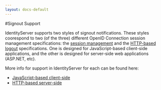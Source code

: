 ```yaml
---
layout: docs-default
---
```


#Signout Support

IdentityServer supports two styles of signout notifications. 
These styles coorespond to two (of the three) different OpenID Connection session
management specifications: 
the [session management](https://openid.net/specs/openid-connect-session-1_0.html) 
and the [HTTP-based logout](https://openid.net/specs/openid-connect-logout-1_0.html) 
specifications. 
One is designed for JavaScript-based client-side applications, 
and the other is designed for server-side web applications (ASP.NET, etc). 

More info for support in IdentityServer for each can be found here:

* [JavaScript-based client-side](signout-session.html)
* [HTTP-based server-side](signout-http.html)
